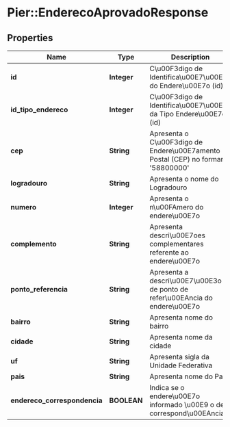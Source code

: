 # Pier::EnderecoAprovadoResponse

## Properties
Name | Type | Description | Notes
------------ | ------------- | ------------- | -------------
**id** | **Integer** | C\u00F3digo de Identifica\u00E7\u00E3o do Endere\u00E7o (id) | [optional] 
**id_tipo_endereco** | **Integer** | C\u00F3digo de Identifica\u00E7\u00E3o da Tipo Endere\u00E7o (id) | [optional] 
**cep** | **String** | Apresenta o C\u00F3digo de Endere\u00E7amento Postal (CEP) no formaro &#39;58800000&#39; | [optional] 
**logradouro** | **String** | Apresenta o nome do Logradouro | [optional] 
**numero** | **Integer** | Apresenta o n\u00FAmero do endere\u00E7o | [optional] 
**complemento** | **String** | Apresenta descri\u00E7oes complementares referente ao endere\u00E7o | [optional] 
**ponto_referencia** | **String** | Apresenta a descri\u00E7\u00E3o de ponto de refer\u00EAncia do endere\u00E7o | [optional] 
**bairro** | **String** | Apresenta nome do bairro | [optional] 
**cidade** | **String** | Apresenta nome da cidade | [optional] 
**uf** | **String** | Apresenta sigla da Unidade Federativa | [optional] 
**pais** | **String** | Apresenta nome do Pais | [optional] 
**endereco_correspondencia** | **BOOLEAN** | Indica se o endere\u00E7o informado \u00E9 o de correspond\u00EAncia | [optional] 


